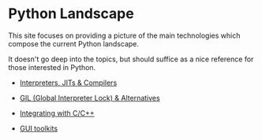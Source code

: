 Python Landscape 
=================

This site focuses on providing a picture of the main technologies which compose the current Python landscape.

It doesn't go deep into the topics, but should suffice as a nice reference for those interested in Python.

* [Interpreters, JITs & Compilers](interpreters_jits_and_compilers.md)

* [GIL (Global Interpreter Lock) & Alternatives](gil.md)
    
* [Integrating with C/C++](integrating_c_and_cpp.md)

* [GUI toolkits](gui_toolkits.md)
